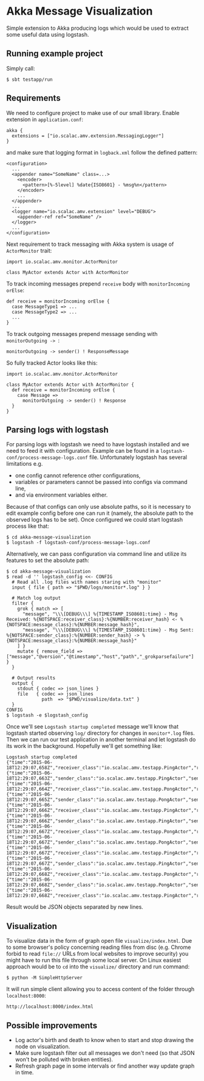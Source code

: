 # Akka Message Visualization

Simple extension to Akka producing logs which would be used to extract some useful data using logstash.

## Running example project

Simply call:

    $ sbt testapp/run
    
## Requirements

We need to configure project to make use of our small library. Enable extension in `application.conf`:

    akka {
      extensions = ["io.scalac.amv.extension.MessagingLogger"]
    }

and make sure that logging format in `logback.xml` follow the defined pattern:

    <configuration>
      ...
      <appender name="SomeName" class=...>
        <encoder>
          <pattern>[%-5level] %date{ISO8601} - %msg%n</pattern>
        </encoder>
        ...
      </appender>
      ...
      <logger name="io.scalac.amv.extension" level="DEBUG">
        <appender-ref ref="SomeName" />
      </logger>
      ...
    </configuration>

Next requirement to track messaging with Akka system is usage of `ActorMonitor` trait:

    import io.scalac.amv.monitor.ActorMonitor

    class MyActor extends Actor with ActorMonitor

To track incoming messages prepend `receive` body with `monitorIncoming orElse`:
 
    def receive = monitorIncoming orElse {
      case MessageType1 => ...
      case MessageType2 => ...
      ...
    }
    
To track outgoing messages prepend message sending with `monitorOutgoing -> `:

    monitorOutgoing -> sender() ! ResponseMessage
    
So fully tracked Actor looks like this:

    import io.scalac.amv.monitor.ActorMonitor
    
    class MyActor extends Actor with ActorMonitor {
      def receive = monitorIncoming orElse {
        case Message =>
          monitorOutgoing -> sender() ! Response
      }
    }

## Parsing logs with logstash

For parsing logs with logstash we need to have logstash installed and we need to feed it with configuration. Example can
be found in a `logstash-conf/process-message-logs.conf` file. Unfortunately logstash has several limitations e.g.

 * one config cannot reference other configurations,
 * variables or parameters cannot be passed into configs via command line,
 * and via environment variables either.
 
Because of that configs can only use absolute paths, so it is necessary to edit example config before one can run it
(namely, the absolute path to the observed logs has to be set). Once configured we could start logstash process like
that:

    $ cd akka-message-visualization
    $ logstash -f logstash-conf/process-message-logs.conf

Alternatively, we can pass configuration via command line and utilize its features to set the absolute path: 

    $ cd akka-message-visualization
    $ read -d '' logstash_config <<- CONFIG
      # Read all .log files with names staring with "monitor"
      input { file { path => "$PWD/logs/monitor*.log" } }
      
      # Match log output
      filter {
        grok { match => [
          "message", "\\\[DEBUG\\\] %{TIMESTAMP_ISO8601:time} - Msg Received: %{NOTSPACE:receiver_class}:%{NUMBER:receiver_hash} <- %{NOTSPACE:message_class}:%{NUMBER:message_hash}",
          "message", "\\\[DEBUG\\\] %{TIMESTAMP_ISO8601:time} - Msg Sent: %{NOTSPACE:sender_class}:%{NUMBER:sender_hash} -> %{NOTSPACE:message_class}:%{NUMBER:message_hash}"
        ] }
        mutate { remove_field => ["message","@version","@timestamp","host","path","_grokparsefailure"] }
      }
      
      # Output results
      output {
        stdout { codec => json_lines }
        file   { codec => json_lines
                 path  => "$PWD/visualize/data.txt" }
      }
    CONFIG
    $ logstash -e $logstash_config

Once we'll see `Logstash startup completed` message we'll know that logstash started observing `log/` directory for
changes in `monitor*.log` files. Then we can run our test application in another terminal and let logstash do its work
in the background. Hopefully we'll get something like:
 
    Logstash startup completed
    {"time":"2015-06-18T12:29:07,658Z","receiver_class":"io.scalac.amv.testapp.PingActor","receiver_hash":"425079042","message_class":"io.scalac.amv.testapp.PingActor$Initialize$","message_hash":"-1430411344"}
    {"time":"2015-06-18T12:29:07,663Z","sender_class":"io.scalac.amv.testapp.PingActor","sender_hash":"425079042","message_class":"io.scalac.amv.testapp.PingActor$PingMessage","message_hash":"696210608"}
    {"time":"2015-06-18T12:29:07,664Z","receiver_class":"io.scalac.amv.testapp.PongActor","receiver_hash":"161412293","message_class":"io.scalac.amv.testapp.PingActor$PingMessage","message_hash":"696210608"}
    {"time":"2015-06-18T12:29:07,665Z","sender_class":"io.scalac.amv.testapp.PongActor","sender_hash":"161412293","message_class":"io.scalac.amv.testapp.PongActor$PongMessage","message_hash":"-595598217"}
    {"time":"2015-06-18T12:29:07,666Z","receiver_class":"io.scalac.amv.testapp.PingActor","receiver_hash":"425079042","message_class":"io.scalac.amv.testapp.PongActor$PongMessage","message_hash":"-595598217"}
    {"time":"2015-06-18T12:29:07,666Z","sender_class":"io.scalac.amv.testapp.PingActor","sender_hash":"425079042","message_class":"io.scalac.amv.testapp.PingActor$PingMessage","message_hash":"696210608"}
    {"time":"2015-06-18T12:29:07,667Z","receiver_class":"io.scalac.amv.testapp.PongActor","receiver_hash":"161412293","message_class":"io.scalac.amv.testapp.PingActor$PingMessage","message_hash":"696210608"}
    {"time":"2015-06-18T12:29:07,667Z","sender_class":"io.scalac.amv.testapp.PongActor","sender_hash":"161412293","message_class":"io.scalac.amv.testapp.PongActor$PongMessage","message_hash":"-595598217"}
    {"time":"2015-06-18T12:29:07,667Z","receiver_class":"io.scalac.amv.testapp.PingActor","receiver_hash":"425079042","message_class":"io.scalac.amv.testapp.PongActor$PongMessage","message_hash":"-595598217"}
    {"time":"2015-06-18T12:29:07,667Z","sender_class":"io.scalac.amv.testapp.PingActor","sender_hash":"425079042","message_class":"io.scalac.amv.testapp.PingActor$PingMessage","message_hash":"696210608"}
    {"time":"2015-06-18T12:29:07,668Z","receiver_class":"io.scalac.amv.testapp.PongActor","receiver_hash":"161412293","message_class":"io.scalac.amv.testapp.PingActor$PingMessage","message_hash":"696210608"}
    {"time":"2015-06-18T12:29:07,668Z","sender_class":"io.scalac.amv.testapp.PongActor","sender_hash":"161412293","message_class":"io.scalac.amv.testapp.PongActor$PongMessage","message_hash":"-595598217"}
    {"time":"2015-06-18T12:29:07,668Z","receiver_class":"io.scalac.amv.testapp.PingActor","receiver_hash":"425079042","message_class":"io.scalac.amv.testapp.PongActor$PongMessage","message_hash":"-595598217"}

Result would be JSON objects separated by new lines.

## Visualization

To visualize data in the form of graph open file `visualize/index.html`. Due to some browser's policy concerning
reading files from disc (e.g. Chrome forbid to read `file://` URLs from local websites to improve security) you might
have to run this file through some local server. On Linux easiest approach would be to `cd` into the `visualize/`
directory and run command:

    $ python -M SimpleHttpServer
    
It will run simple client allowing you to access content of the folder through `localhost:8000`:

    http://localhost:8000/index.html

## Possible improvements

 * Log actor's birth and death to know when to start and stop drawing the node on visualization.
 * Make sure logstash filter out all messages we don't need (so that JSON won't be polluted with broken entities).
 * Refresh graph page in some intervals or find another way update graph in time.

